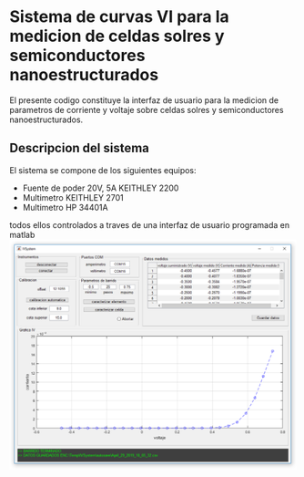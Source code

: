 # Sistema de curvas VI para la medicion de celdas solres y semiconductores nanoestructurados
El presente codigo constituye la interfaz de usuario para la medicion de parametros de corriente y voltaje sobre celdas solres y semiconductores nanoestructurados.

## Descripcion del sistema
El sistema se compone de los siguientes equipos:
* Fuente de poder 20V, 5A KEITHLEY 2200
* Multimetro KEITHLEY 2701
* Multimetro HP 34401A

todos ellos controlados a traves de una interfaz de usuario programada en matlab
![](https://github.com/NinoRataDeCMasMas/CIMAV-VI-System/blob/master/images/GUI.png)

